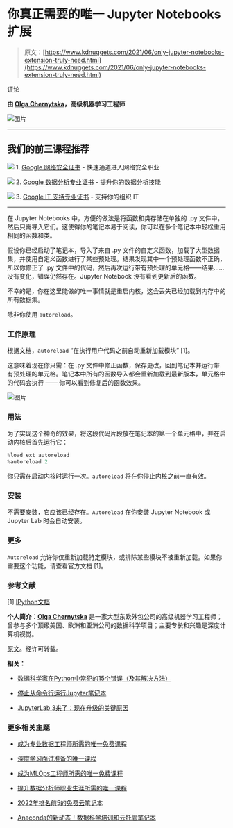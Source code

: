# 你真正需要的唯一 Jupyter Notebooks 扩展

> 原文：[https://www.kdnuggets.com/2021/06/only-jupyter-notebooks-extension-truly-need.html](https://www.kdnuggets.com/2021/06/only-jupyter-notebooks-extension-truly-need.html)

[评论](#comments)

**由 [Olga Chernytska](https://www.linkedin.com/in/olga-chernytska-122700102/)，高级机器学习工程师**

![图片](../Images/3d4636049f6e255bc4a196c721339ce9.png)

* * *

## 我们的前三课程推荐

![](../Images/0244c01ba9267c002ef39d4907e0b8fb.png) 1\. [Google 网络安全证书](https://www.kdnuggets.com/google-cybersecurity) - 快速通道进入网络安全职业

![](../Images/e225c49c3c91745821c8c0368bf04711.png) 2\. [Google 数据分析专业证书](https://www.kdnuggets.com/google-data-analytics) - 提升你的数据分析技能

![](../Images/0244c01ba9267c002ef39d4907e0b8fb.png) 3\. [Google IT 支持专业证书](https://www.kdnuggets.com/google-itsupport) - 支持你的组织 IT

* * *

在 Jupyter Notebooks 中，方便的做法是将函数和类存储在单独的 .py 文件中，然后只需导入它们。这使得你的笔记本易于阅读，你可以在多个笔记本中轻松重用相同的函数和类。

假设你已经启动了笔记本，导入了来自 .py 文件的自定义函数，加载了大型数据集，并使用自定义函数进行了某些预处理。结果发现其中一个预处理函数不正确，所以你修正了 .py 文件中的代码，然后再次运行带有预处理的单元格——结果……没有变化，错误仍然存在。Jupyter Notebook 没有看到更新后的函数。

不幸的是，你在这里能做的唯一事情就是重启内核，这会丢失已经加载到内存中的所有数据集。

除非你使用 `autoreload`。

### 工作原理

根据文档，`autoreload` “在执行用户代码之前自动重新加载模块” [1]。

这意味着现在你只需：在 .py 文件中修正函数，保存更改，回到笔记本并运行带有预处理的单元格。笔记本中所有的函数导入都会重新加载到最新版本，单元格中的代码会执行 —— 你可以看到修复后的函数效果。

![图片](../Images/a33c831c8f6fb7dfd0769dc6cf252931.png)

### 用法

为了实现这个神奇的效果，将这段代码片段放在笔记本的第一个单元格中，并在启动内核后首先运行它：

```py
%load_ext autoreload
%autoreload 2
```

你只需在启动内核时运行一次。`autoreload` 将在你停止内核之前一直有效。

### 安装

不需要安装，它应该已经存在。`Autoreload` 在你安装 Jupyter Notebook 或 Jupyter Lab 时会自动安装。

### 更多

`Autoreload` 允许你仅重新加载特定模块，或排除某些模块不被重新加载。如果你需要这个功能，请查看官方文档 [1]。

### 参考文献

[1] [IPython文档](https://ipython.readthedocs.io/en/stable/config/extensions/autoreload.html)

**个人简介：[Olga Chernytska](https://www.linkedin.com/in/olga-chernytska-122700102/)** 是一家大型东欧外包公司的高级机器学习工程师；曾参与多个顶级美国、欧洲和亚洲公司的数据科学项目；主要专长和兴趣是深度计算机视觉。

[原文](https://notrocketscience.blog/the-only-extension-you-truly-need-when-working-in-jupyter-notebooks/)。经许可转载。

**相关：**

+   [数据科学家在Python中常犯的15个错误（及其解决方法）](/2021/03/15-common-mistakes-python.html)

+   [停止从命令行运行Jupyter笔记本](/2020/10/stop-running-jupyter-notebooks-command-line.html)

+   [JupyterLab 3来了：现在升级的关键原因](/2021/01/jupyterlab-3-here-reasons-upgrade.html)

### 更多相关主题

+   [成为专业数据工程师所需的唯一免费课程](https://www.kdnuggets.com/the-only-free-course-you-need-to-become-a-professional-data-engineer)

+   [深度学习面试准备的唯一课程](https://www.kdnuggets.com/the-only-interview-prep-course-you-need-for-deep-learning)

+   [成为MLOps工程师所需的唯一免费课程](https://www.kdnuggets.com/the-only-free-course-you-need-to-become-a-mlops-engineer)

+   [提升数据分析师职业生涯所需的唯一课程](https://www.kdnuggets.com/the-only-course-you-need-to-smash-your-data-analyst-career)

+   [2022年排名前5的免费云笔记本](https://www.kdnuggets.com/2022/04/top-5-free-cloud-notebooks-2022.html)

+   [Anaconda的新动态！数据科学培训和云托管笔记本](https://www.kdnuggets.com/2022/11/anaconda-new-anaconda-data-science-training-cloud-hosted-notebooks.html)
